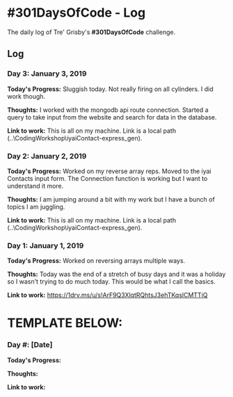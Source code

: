 # #301DaysOfCode - Log
The daily log of Tre' Grisby's **#301DaysOfCode** challenge.

## Log
### Day 3: January 3, 2019

**Today's Progress:**
Sluggish today. Not really firing on all cylinders. I did work though.

**Thoughts:**
I worked with the mongodb api route connection. Started a query to take input from the website and search for data in the database.

**Link to work:**
This is all on my machine. Link is a local path (..\CodingWorkshop\iyaiContact-express_gen).

### Day 2: January 2, 2019

**Today's Progress:**
Worked on my reverse array reps. Moved to the iyai Contacts input form. The Connection function is working but I want to understand it more.

**Thoughts:**
I am jumping around a bit with my work but I have a bunch of topics I am juggling.

**Link to work:**
This is all on my machine. Link is a local path (..\CodingWorkshop\iyaiContact-express_gen).

### Day 1: January 1, 2019

**Today's Progress:**
Worked on reversing arrays multiple ways.

**Thoughts:**
Today was the end of a stretch of busy days and it was a holiday so I wasn't trying to do much today. This would be what I call the basics.

**Link to work:**
https://1drv.ms/u/s!ArF9Q3XlqtRQhtsJ3ehTKqslCMTTiQ


# TEMPLATE BELOW:
### Day #: [Date]

**Today's Progress:**

**Thoughts:**

**Link to work:**